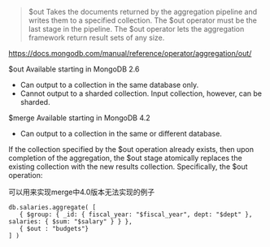 > $out
Takes the documents returned by the aggregation pipeline and writes them to a specified collection. The $out operator must be the last stage in the pipeline. The $out operator lets the aggregation framework return result sets of any size.

https://docs.mongodb.com/manual/reference/operator/aggregation/out/

$out 
Available starting in MongoDB 2.6

- Can output to a collection in the same database only.
- Cannot output to a sharded collection. Input collection, however, can be sharded.

$merge
Available starting in MongoDB 4.2

- Can output to a collection in the same or different database.

If the collection specified by the $out operation already exists, then upon completion of the aggregation, the $out stage atomically replaces the existing collection with the new results collection. Specifically, the $out operation:

可以用来实现merge中4.0版本无法实现的例子
```
db.salaries.aggregate( [
   { $group: { _id: { fiscal_year: "$fiscal_year", dept: "$dept" }, salaries: { $sum: "$salary" } } },
   { $out : "budgets"}
] )
```